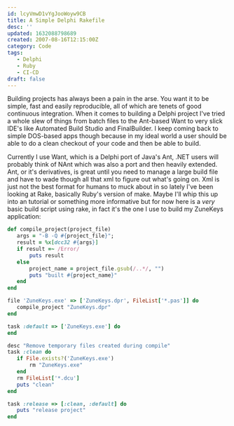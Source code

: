 ```yaml
---
id: lcyVmwD1vYgJooWoyw9CB
title: A Simple Delphi Rakefile
desc: ''
updated: 1632088798689
created: 2007-08-16T12:15:00Z
category: Code
tags:
   - Delphi
   - Ruby
   - CI-CD
draft: false
---
```


Building projects has always been a pain in the arse. You want it to be simple, fast and easily reproducible, all of which are tenets of good continuous integration. When it comes to building a Delphi project I've tried a whole slew of things from batch files to the Ant-based Want to very slick IDE's like Automated Build Studio and FinalBuilder. I keep coming back to simple DOS-based apps though because in my ideal world a user should be able to do a clean checkout of your code and then be able to build.

Currently I use Want, which is a Delphi port of Java's Ant, .NET users will probably think of NAnt which was also a port and then heavily extended. Ant, or it's derivatives, is great until you need to manage a large build file and have to wade though all that xml to figure out what's going on. Xml is just not the best format for humans to muck about in so lately I've been looking at Rake, basically Ruby's version of make. Maybe I'll whip this up into an tutorial or something more informative but for now here is a *very* basic build script using rake, in fact it's the one I use to build my ZuneKeys application:

```ruby
def compile_project(project_file)     
   args = "-B -Q #{project_file}";  
   result = %x[dcc32 #{args}]  
   if result =~ /Error/  
       puts result     
   else  
       project_name = project_file.gsub(/..*/, "")  
       puts "built #{project_name}"  
   end  
end
```

```ruby
file 'ZuneKeys.exe' => ['ZuneKeys.dpr', FileList['*.pas']] do  
   compile_project "ZuneKeys.dpr"  
end
```

```ruby
task :default => ['ZuneKeys.exe'] do         
end
```

```ruby
desc "Remove temporary files created during compile"  
task :clean do     
   if File.exists?('ZuneKeys.exe')   
       rm "ZuneKeys.exe"  
   end  
   rm FileList['*.dcu']  
   puts "clean"  
end
```

```ruby
task :release => [:clean, :default] do  
   puts "release project"  
end
```
